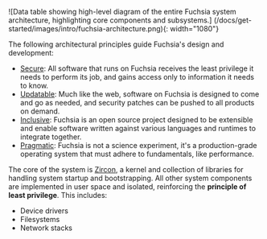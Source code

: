 ![Data table showing high-level diagram of the entire Fuchsia system
architecture, highlighting core components and subsystems.]
(/docs/get-started/images/intro/fuchsia-architecture.png){: width="1080"}

The following architectural principles guide Fuchsia's design and development:

* [Secure](/docs/concepts/principles/secure.md):
  All software that runs on Fuchsia receives the least privilege it needs to
  perform its job, and gains access only to information it needs to know.
* [Updatable](/docs/concepts/principles/updatable.md):
  Much like the web, software on Fuchsia is designed to come and go as needed,
  and security patches can be pushed to all products on demand.
* [Inclusive](/docs/concepts/principles/inclusive.md):
  Fuchsia is an open source project designed to be extensible and enable
  software written against various languages and runtimes to integrate together.
* [Pragmatic](/docs/concepts/principles/pragmatic.md):
  Fuchsia is not a science experiment, it's a production-grade operating system
  that must adhere to fundamentals, like performance.

The core of the system is [Zircon][glossary.zircon], a kernel and collection of
libraries for handling system startup and bootstrapping.
All other system components are implemented in user space and isolated,
reinforcing the **principle of least privilege**. This includes:

*   Device drivers
*   Filesystems
*   Network stacks

[glossary.zircon]: /docs/glossary/README.md#zircon